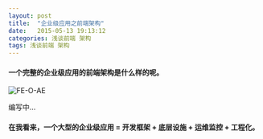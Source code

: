 ```yaml
---
layout: post
title:  "企业级应用之前端架构"
date:   2015-05-13 19:13:12
categories: 浅谈前端 架构
tags: 浅谈前端 架构
---
```


#### 一个完整的企业级应用的前端架构是什么样的呢。

![FE-O-AE](http://i.imgur.com/cHmnk6E.jpg)


编写中...







#### 在我看来，一个大型的企业级应用 = 开发框架 + 底层设施 + 运维监控 + 工程化。
